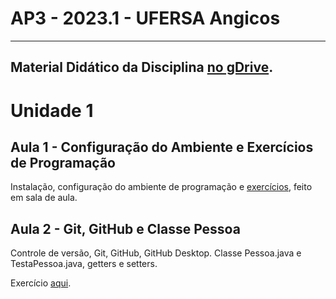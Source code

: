 # AP3 - 2023.1 - UFERSA Angicos

---

## Material Didático da Disciplina [no gDrive](https://drive.google.com/open?id=1GBkkSMy-SxIyrLrVTp9OTo8ffNt3Gi3W).

# Unidade 1

## Aula 1 - Configuração do Ambiente e Exercícios de Programação

Instalação, configuração do ambiente de programação e [exercícios](unidade1/aula2_exercicios.md), feito em sala de aula.

## Aula 2 - Git, GitHub e Classe Pessoa

Controle de versão, Git, GitHub, GitHub Desktop. Classe Pessoa.java e TestaPessoa.java, getters e setters.

Exercício [aqui](unidade1/aula3_exercicios.md).
